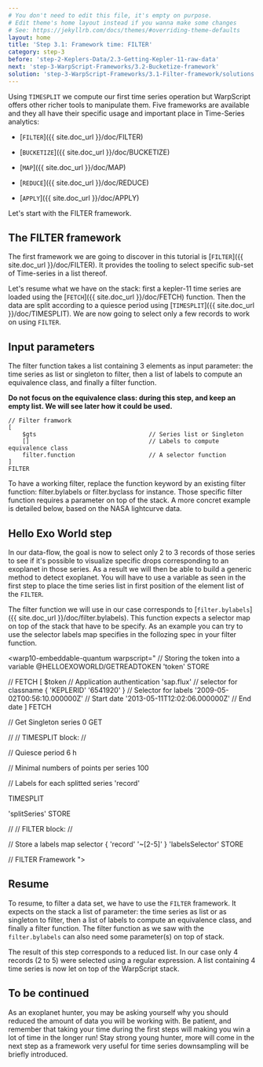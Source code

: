 ```yaml
---
# You don't need to edit this file, it's empty on purpose.
# Edit theme's home layout instead if you wanna make some changes
# See: https://jekyllrb.com/docs/themes/#overriding-theme-defaults
layout: home
title: 'Step 3.1: Framework time: FILTER'
category: step-3
before: 'step-2-Keplers-Data/2.3-Getting-Kepler-11-raw-data'
next: 'step-3-WarpScript-Frameworks/3.2-Bucketize-framework'
solution: 'step-3-WarpScript-Frameworks/3.1-Filter-framework/solutions'
---
```


Using `TIMESPLIT` we compute our first time series operation but WarpScript offers other richer tools to manipulate them. Five frameworks are available and they all have their specific usage and important place in Time-Series analytics:

* [`FILTER`]({{ site.doc_url }}/doc/FILTER)

* [`BUCKETIZE`]({{ site.doc_url }}/doc/BUCKETIZE)

* [`MAP`]({{ site.doc_url }}/doc/MAP)

* [`REDUCE`]({{ site.doc_url }}/doc/REDUCE)

* [`APPLY`]({{ site.doc_url }}/doc/APPLY)

Let's start with the FILTER framework.

## The FILTER framework

The first framework we are going to discover in this tutorial is [`FILTER`]({{ site.doc_url }}/doc/FILTER). It provides the tooling to select specific sub-set of Time-series in a list thereof.

Let's resume what we have on the stack: first a kepler-11 time series are loaded using the [`FETCH`]({{ site.doc_url }}/doc/FETCH) function. Then the data are split according to a quiesce period using [`TIMESPLIT`]({{ site.doc_url }}/doc/TIMESPLIT). We are now going to select only a few records to work on using `FILTER`.
## Input parameters

The filter function takes a list containing 3 elements as input parameter: the time series as list or singleton to filter, then a list of labels to compute an equivalence class, and finally a filter function.

**Do not focus on the equivalence class: during this step, and keep an empty list. We will see later how it could be used.**

```
// Filter framwork
[
    $gts                                // Series list or Singleton
    []                                  // Labels to compute equivalence class
    filter.function                     // A selector function
]
FILTER
```

To have a working filter, replace the function keyword by an existing filter function: filter.bylabels or filter.byclass for instance. Those specific filter function requires a parameter on top of the stack. A more concret example is detailed below, based on the NASA lightcurve data.

## Hello Exo World step

In our data-flow, the goal is now to select only 2 to 3 records of those series to see if it's possible to visualize specific drops corresponding to an exoplanet in those series. As a result we will then be able to build a generic method to detect exoplanet. You will have to use a variable as seen in the first step to place the time series list in first position of the element list of the `FILTER`.

The filter function we will use in our case corresponds to [`filter.bylabels`]({{ site.doc_url }}/doc/filter.bylabels). This function expects a selector map on top of the stack that have to be specify.
As an example you can try to use the selector labels map specifies in the follozing spec in your filter function.

<warp10-embeddable-quantum warpscript="
// Storing the token into a variable
@HELLOEXOWORLD/GETREADTOKEN 'token' STORE

// FETCH
[
    $token                              // Application authentication
    'sap.flux'                          // selector for classname
    { 'KEPLERID' '6541920' }            // Selector for labels
    '2009-05-02T00:56:10.000000Z'       // Start date
    '2013-05-11T12:02:06.000000Z'       // End date
]
FETCH

// Get Singleton series
0 GET

//
// TIMESPLIT block:
//

// Quiesce period
6 h

// Minimal numbers of points per series
100

// Labels for each splitted series
'record'

TIMESPLIT

'splitSeries' STORE

//
// FILTER block:
//

// Store a labels map selector
{ 'record' '~[2-5]' } 'labelsSelector' STORE

// FILTER Framework
">
</warp10-embeddable-quantum>

## Resume

To resume, to filter a data set, we have to use the `FILTER` framework. It expects on the stack a list of parameter: the time series as list or as singleton to filter, then a list of labels to compute an equivalence class, and finally a filter function. The filter function as we saw with the `filter.bylabels` can also need some parameter(s) on top of stack.

The result of this step corresponds to a reduced list. In our case only 4 records (2 to 5) were selected using a regular expression. A list containing 4 time series is now let on top of the WarpScript stack.

## To be continued

As an exoplanet hunter, you may be asking yourself why you should reduced the amount of data you will be working with. Be patient, and remember that taking your time during the first steps will making you win a lot of time in the longer run! Stay strong young hunter, more will come in the next step as a framework very useful for time series downsampling will be briefly introduced.
